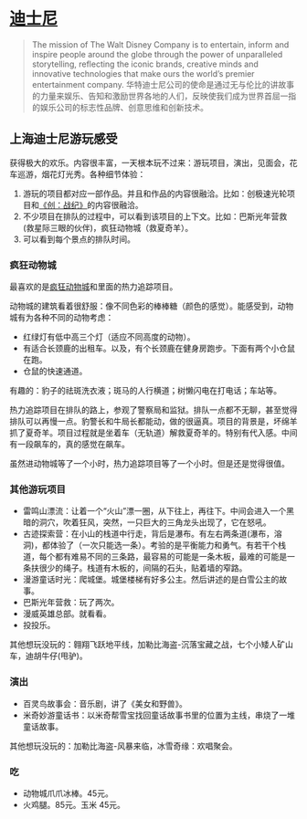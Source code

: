 # [迪士尼](https://www.disney.com/)
> The mission of The Walt Disney Company is to entertain, inform and inspire people around the globe through the power of unparalleled storytelling, reflecting the iconic brands, creative minds and innovative technologies that make ours the world’s premier entertainment company.
> 华特迪士尼公司的使命是通过无与伦比的讲故事的力量来娱乐、告知和激励世界各地的人们，反映使我们成为世界首屈一指的娱乐公司的标志性品牌、创意思维和创新技术。

## 上海迪士尼游玩感受
获得极大的欢乐。内容很丰富，一天根本玩不过来：游玩项目，演出，见面会，花车巡游，烟花灯光秀。各种细节体验：
1. 游玩的项目都对应一部作品。并且和作品的内容很融洽。比如：创极速光轮项目和[《创：战纪》](../../movie/works/sci-fi/tron-legacy.md)的内容很融洽。
2. 不少项目在排队的过程中，可以看到该项目的上下文。比如：巴斯光年营救(救星际三眼的伙伴)，疯狂动物城（救夏奇羊）。
2. 可以看到每个景点的排队时间。

### 疯狂动物城
最喜欢的是[疯狂动物城](../../cartoon/works/zootopia.md)和里面的热力追踪项目。

动物城的建筑看着很舒服：像不同色彩的棒棒糖（颜色的感觉）。能感受到，动物城有为各种不同的动物考虑：
* 红绿灯有低中高三个灯（适应不同高度的动物）。
* 有适合长颈鹿的出租车。以及，有个长颈鹿在健身房跑步。下面有两个小仓鼠在跑。
* 仓鼠的快速通道。

有趣的：豹子的祛斑洗衣液；斑马的人行横道；树懒闪电在打电话；车站等。

热力追踪项目在排队的路上，参观了警察局和监狱。排队一点都不无聊，甚至觉得排队可以再慢一点。豹警长和牛局长都能动，做的很逼真。项目的背景是，坏绵羊抓了夏奇羊。项目过程就是坐着车（无轨道）解救夏奇羊的。特别有代入感。中间有一段飙车的，真的感觉在飙车。

虽然进动物城等了一个小时，热力追踪项目等了一个小时。但是还是觉得很值。

### 其他游玩项目
* 雷鸣山漂流：让着一个“火山”漂一圈，从下往上，再往下。中间会进入一个黑暗的洞穴，吹着狂风，突然，一只巨大的三角龙头出现了，它在怒吼。
* 古迹探索营：在小山的栈道中行走，背后是瀑布。有左右两条道(瀑布，溶洞)，都体验了（一次只能选一条）。考验的是平衡能力和勇气。有若干个栈道，每个都有难易不同的三条路，最容易的可能是一条木板，最难的可能是一条扶很少的绳子。栈道有木板的，间隔的石头，贴着墙的窄路。
* 漫游童话时光：爬城堡。城堡楼梯有好多公主。然后讲述的是白雪公主的故事。
* 巴斯光年营救：玩了两次。
* 漫威英雄总部。就看看。
* 投投乐。

其他想玩没玩的：翱翔飞跃地平线，加勒比海盗-沉落宝藏之战，七个小矮人矿山车，迪胡牛仔(甩驴)。

### 演出
* 百灵鸟故事会：音乐剧，讲了《美女和野兽》。
* 米奇妙游童话书：以米奇帮雪宝找回童话故事书里的位置为主线，串烧了一堆童话故事。

其他想玩没玩的：加勒比海盗-风暴来临，冰雪奇缘：欢唱聚会。

### 吃
* 动物城爪爪冰棒。45元。
* 火鸡腿。85元。玉米 45元。